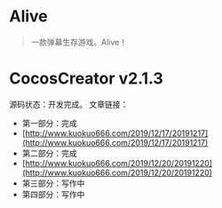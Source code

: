 # Alive
> 一款弹幕生存游戏。Alive！
# CocosCreator v2.1.3
源码状态：开发完成。
文章链接：
- 第一部分：完成
- [http://www.kuokuo666.com/2019/12/17/20191217](http://www.kuokuo666.com/2019/12/17/20191217)
- 第二部分：完成
- [http://www.kuokuo666.com/2019/12/20/20191220](http://www.kuokuo666.com/2019/12/20/20191220)
- 第三部分：写作中
- 第四部分：写作中
